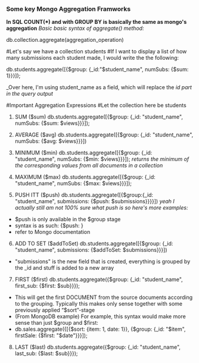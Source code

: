 
### Some key Mongo Aggregation Framworks 

**In SQL COUNT(*) and with GROUP BY is basically the same as mongo's aggregation** 
_Basic basic syntax of aggregate() method:_ 

db.collection.aggregate(aggregation_operation)

#Let's say we have a collection students
#If I want to display a list of how many submissions each student made, I would write the the following: 

db.students.aggregate([{$group: {_id:"$student_name", numSubs: {$sum: 1}}}]);

_Over here, I'm using student_name as a field, which will replace the _id part in the query output_ 

#Important Aggregation Expressions
#Let the collection here be students 
1. SUM ($sum) 
db.students.aggregate([{$group: {_id: "student_name", numSubs: {$sum: $views}}}]); 

2. AVERAGE ($avg) 
db.students.aggregate([{$group: {_id: "student_name", numSubs: {$avg: $views}}}])

3. MINIMUM ($min) 
db.students.aggregate([{$group: {_id: "student_name", numSubs: {$min: $views}}}]);
_returns the minimum of the corresponding values from all documents in a collection_

4. MAXIMUM ($max) 
db.students.aggregate([{$group: {_id: "student_name", numSubs: {$max: $views}}}]);

5. PUSH ITT ($push) 
db.students.aggregate([{$group:{_id: "student_name", submissions: {$push: $submissions}}}}])
_yeah I actually still am not 100% sure what push is so here's more examples:_ 
* $push is only available in the $group stage 
* syntax is as such: {$push: <expression>}
* refer to Mongo documentation 

6. ADD TO SET ($addToSet) 
db.students.aggregate([{$group: {_id: "student_name", submissions: {$addToSet: $submissions}}}])
* "submissions" is the new field that is created, everything is grouped by the _id and stuff is added to a new array

7. FIRST ($first)
db.students.aggregate({$group: {_id: "student_name", first_sub: {$first: $sub}}}); 
* This will get the first DOCUMENT from the source documents according to the grouping. Typically this makes only sense together with some previously applied “$sort”-stage
* (From MongoDB example) For example, this syntax would make more sense than just $group and $first: 
 * db.sales.aggregate({[{$sort: {item: 1, date: 1}}, {$group: {_id: "$item", firstSale: {$first: "$date"}}}]);

8. LAST ($last)
db.students.aggregate({$group: {_id: "student_name", last_sub: {$last: $sub}}}); 
